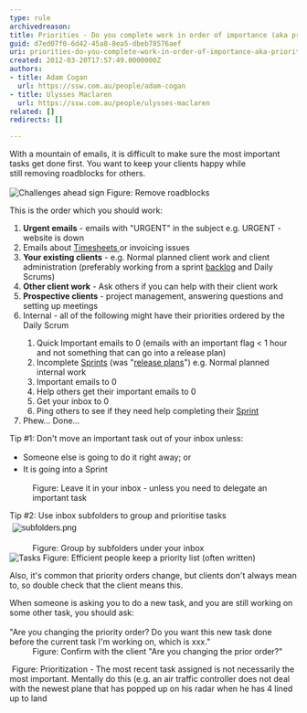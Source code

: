 ```yaml
---
type: rule
archivedreason: 
title: Priorities - Do you complete work in order of importance (aka priorities)?
guid: d7ed07f0-6d42-45a8-8ea5-dbeb78576aef
uri: priorities-do-you-complete-work-in-order-of-importance-aka-priorities
created: 2012-03-20T17:57:49.0000000Z
authors:
- title: Adam Cogan
  url: https://ssw.com.au/people/adam-cogan
- title: Ulysses Maclaren
  url: https://ssw.com.au/people/ulysses-maclaren
related: []
redirects: []

---
```



​​With a mountain of emails, it is difficult to make sure the most important tasks get done first. You want to keep your clients happy while still&#160;removing roadblocks for others. 
<br><excerpt class='endintro'></excerpt><br>
<img class="ms-rteCustom-ImageArea" alt="Challenges ahead sign" src="/Management/Rules-to-Better-Software-Consultants-Working-in-a-Team/PublishingImages/challenges-ahead-sign.jpg" /> <span class="ms-rteCustom-FigureNormal">Figure&#58; Remove roadblocks</span> <p>This is the order which you should work&#58;</p>
<ol><li><strong>Urgent emails</strong> - emails with &quot;URGENT&quot; in the subject e.g. URGENT - website is down</li>
<li>Emails about <strong></strong><a href="/Management/Rules-to-Better-Timesheets/Pages/what-timesheets-are.aspx">Timesheets </a>or invoicing issues</li>
<li><strong>Your existing clients</strong> - e.g. Normal planned client work and client administration (preferably working from a sprint <a href="/Management/RulesToBetterProductOwners/Pages/how-to-manage-the-Product-Backlog.aspx">backlog</a>&#160;and Daily Scrums)</li>
<li><strong>Other&#160;client work</strong> - Ask others if you can help with their client work </li>
<li><strong>Prospective clients</strong> - project management, answering questions and setting up meetings</li>
<li>Internal - all of the following might have their priorities ordered by the Daily Scrum</li><ol><li>Quick Important emails to 0 (emails with an important flag &lt; 1 hour and not something that can go into a release plan) </li><li>Incomplete&#160;<a href="http&#58;//sharepoint.ssw.com.au/Standards/Management/RulesToBetterScrumUsingTFS/Pages/SprintPlanning%28WHAT%29Meeting.aspx">Sprints</a>&#160;(was &quot;<a href="http&#58;//sharepoint.ssw.com.au/Standards/Management/RulesToBetterProjectManagement/Pages/DetailedReleasePlan.aspx">release plans</a>&quot;) e.g. Normal planned internal work</li><li>Important emails to 0</li><li>Help others get their important emails to 0</li><li>Get your inbox to 0</li><li>Ping others to see if they need help completing their&#160;<a href="http&#58;//sharepoint.ssw.com.au/Standards/Management/RulesToBetterScrumUsingTFS/Pages/SprintPlanning%28WHAT%29Meeting.aspx">Sprint</a></li></ol>



<li>Phew... Done...​ </li></ol>
<dl class="good"><dt><p>Tip #1&#58;&#160;Don't move an important task out of your inbox unless&#58;</p>
<span style="line-height&#58;21px;"><ul><li>Someone else is going to do it right away;&#160;or<br></li><li>It​ is going into a Sprint&#160;<br></li></ul></span></dt>
<dd>Figure&#58; Leave it in your inbox - unless you need to delegate an important task</dd><p class="ssw15-rteElement-GreyBox">​Tip #2&#58; Use inbox subfolders to group and prioritise tasks​​<br><span style="font-size&#58;11pt;font-family&#58;calibri, sans-serif;"><img src="/Management/Rules-to-Better-Software-Consultants-Working-in-a-Team/PublishingImages/subfolders.png" alt="subfolders.png" style="margin&#58;5px;" /></span><br></p></dl>
<dd class="ssw15-rteElement-FigureGood">Figure&#58; Group by subfolders under your inbox<br></dd><img class="ms-rteCustom-ImageArea" alt="Tasks" src="/Management/Rules-to-Better-Software-Consultants-Working-in-a-Team/PublishingImages/tasks-illustration.jpg" /> <span class="ms-rteCustom-FigureGood">Figure&#58; Efficient people keep a priority list (often written)</span> <p>Also, it's common that priority orders change, but clients don't always mean to, so double check that the client means this.</p>
<dl class="good"><dt>When someone is asking you to do a new task, and you are still working on some other task, you should ask&#58;<br><br>&quot;Are you changing the priority order? Do you want this new task done before the current task I'm working on, which is xxx.&quot; </dt>
<dd>Figure&#58; Confirm with the client &quot;Are you changing the prior order?&quot;</dd></dl>
<img class="ms-rteCustom-ImageArea" src="/Management/Rules-to-Better-Software-Consultants-Working-in-a-Team/PublishingImages/prioritization.jpg" alt="" /> <span class="ms-rteCustom-FigureGood">Figure&#58; Prioritization - The most recent task assigned is not necessarily the most important. Mentally do this (e.g. an air traffic controller does not deal with the newest plane that has popped up on his radar when he has 4 lined up to land</span>



